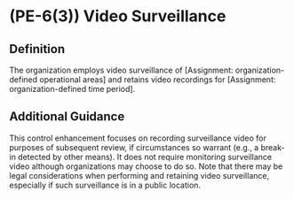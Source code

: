 
# (PE-6(3)) Video Surveillance

## Definition

The organization employs video surveillance of [Assignment: organization-defined operational areas] and retains video recordings for [Assignment: organization-defined time period].

## Additional Guidance

This control enhancement focuses on recording surveillance video for purposes of subsequent review, if circumstances so warrant (e.g., a break-in detected by other means). It does not require monitoring surveillance video although organizations may choose to do so. Note that there may be legal considerations when performing and retaining video surveillance, especially if such surveillance is in a public location.
